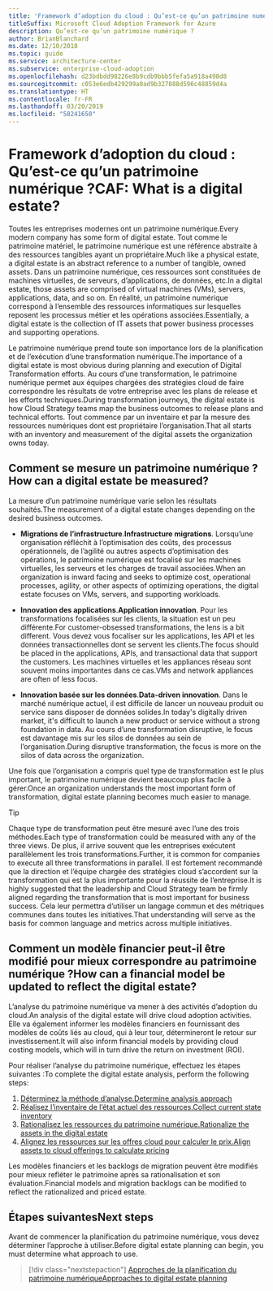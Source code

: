 ```yaml
---
title: 'Framework d’adoption du cloud : Qu’est-ce qu’un patrimoine numérique ?'
titleSuffix: Microsoft Cloud Adoption Framework for Azure
description: Qu’est-ce qu’un patrimoine numérique ?
author: BrianBlanchard
ms.date: 12/10/2018
ms.topic: guide
ms.service: architecture-center
ms.subservice: enterprise-cloud-adoption
ms.openlocfilehash: d23bdbdd98226e8b9cdb9bbb5fefa5a918a498d8
ms.sourcegitcommit: c053e6edb429299a0ad9b327888d596c48859d4a
ms.translationtype: HT
ms.contentlocale: fr-FR
ms.lasthandoff: 03/20/2019
ms.locfileid: "58241650"
---
```

<!-- markdownlint-disable MD026 -->

# <a name="caf-what-is-a-digital-estate"></a><span data-ttu-id="82e2e-103">Framework d’adoption du cloud : Qu’est-ce qu’un patrimoine numérique ?</span><span class="sxs-lookup"><span data-stu-id="82e2e-103">CAF: What is a digital estate?</span></span>

<span data-ttu-id="82e2e-104">Toutes les entreprises modernes ont un patrimoine numérique.</span><span class="sxs-lookup"><span data-stu-id="82e2e-104">Every modern company has some form of digital estate.</span></span> <span data-ttu-id="82e2e-105">Tout comme le patrimoine matériel, le patrimoine numérique est une référence abstraite à des ressources tangibles ayant un propriétaire.</span><span class="sxs-lookup"><span data-stu-id="82e2e-105">Much like a physical estate, a digital estate is an abstract reference to a number of tangible, owned assets.</span></span> <span data-ttu-id="82e2e-106">Dans un patrimoine numérique, ces ressources sont constituées de machines virtuelles, de serveurs, d’applications, de données, etc.</span><span class="sxs-lookup"><span data-stu-id="82e2e-106">In a digital estate, those assets are comprised of virtual machines (VMs), servers, applications, data, and so on.</span></span> <span data-ttu-id="82e2e-107">En réalité, un patrimoine numérique correspond à l’ensemble des ressources informatiques sur lesquelles reposent les processus métier et les opérations associées.</span><span class="sxs-lookup"><span data-stu-id="82e2e-107">Essentially, a digital estate is the collection of IT assets that power business processes and supporting operations.</span></span>

<span data-ttu-id="82e2e-108">Le patrimoine numérique prend toute son importance lors de la planification et de l’exécution d’une transformation numérique.</span><span class="sxs-lookup"><span data-stu-id="82e2e-108">The importance of a digital estate is most obvious during planning and execution of Digital Transformation efforts.</span></span> <span data-ttu-id="82e2e-109">Au cours d’une transformation, le patrimoine numérique permet aux équipes chargées des stratégies cloud de faire correspondre les résultats de votre entreprise avec les plans de release et les efforts techniques.</span><span class="sxs-lookup"><span data-stu-id="82e2e-109">During transformation journeys, the digital estate is how Cloud Strategy teams map the business outcomes to release plans and technical efforts.</span></span> <span data-ttu-id="82e2e-110">Tout commence par un inventaire et par la mesure des ressources numériques dont est propriétaire l’organisation.</span><span class="sxs-lookup"><span data-stu-id="82e2e-110">That all starts with an inventory and measurement of the digital assets the organization owns today.</span></span>

## <a name="how-can-a-digital-estate-be-measured"></a><span data-ttu-id="82e2e-111">Comment se mesure un patrimoine numérique ?</span><span class="sxs-lookup"><span data-stu-id="82e2e-111">How can a digital estate be measured?</span></span>

<span data-ttu-id="82e2e-112">La mesure d’un patrimoine numérique varie selon les résultats souhaités.</span><span class="sxs-lookup"><span data-stu-id="82e2e-112">The measurement of a digital estate changes depending on the desired business outcomes.</span></span>

- <span data-ttu-id="82e2e-113">**Migrations de l’infrastructure**.</span><span class="sxs-lookup"><span data-stu-id="82e2e-113">**Infrastructure migrations**.</span></span> <span data-ttu-id="82e2e-114">Lorsqu’une organisation réfléchit à l’optimisation des coûts, des processus opérationnels, de l’agilité ou autres aspects d’optimisation des opérations, le patrimoine numérique est focalisé sur les machines virtuelles, les serveurs et les charges de travail associées.</span><span class="sxs-lookup"><span data-stu-id="82e2e-114">When an organization is inward facing and seeks to optimize cost, operational processes, agility, or other aspects of optimizing operations, the digital estate focuses on VMs, servers, and supporting workloads.</span></span>

- <span data-ttu-id="82e2e-115">**Innovation des applications**.</span><span class="sxs-lookup"><span data-stu-id="82e2e-115">**Application innovation**.</span></span> <span data-ttu-id="82e2e-116">Pour les transformations focalisées sur les clients, la situation est un peu différente.</span><span class="sxs-lookup"><span data-stu-id="82e2e-116">For customer-obsessed transformations, the lens is a bit different.</span></span> <span data-ttu-id="82e2e-117">Vous devez vous focaliser sur les applications, les API et les données transactionnelles dont se servent les clients.</span><span class="sxs-lookup"><span data-stu-id="82e2e-117">The focus should be placed in the applications, APIs, and transactional data that support the customers.</span></span> <span data-ttu-id="82e2e-118">Les machines virtuelles et les appliances réseau sont souvent moins importantes dans ce cas.</span><span class="sxs-lookup"><span data-stu-id="82e2e-118">VMs and network appliances are often of less focus.</span></span>

- <span data-ttu-id="82e2e-119">**Innovation basée sur les données**.</span><span class="sxs-lookup"><span data-stu-id="82e2e-119">**Data-driven innovation**.</span></span> <span data-ttu-id="82e2e-120">Dans le marché numérique actuel, il est difficile de lancer un nouveau produit ou service sans disposer de données solides.</span><span class="sxs-lookup"><span data-stu-id="82e2e-120">In today's digitally driven market, it's difficult to launch a new product or service without a strong foundation in data.</span></span> <span data-ttu-id="82e2e-121">Au cours d’une transformation disruptive, le focus est davantage mis sur les silos de données au sein de l’organisation.</span><span class="sxs-lookup"><span data-stu-id="82e2e-121">During disruptive transformation, the focus is more on the silos of data across the organization.</span></span>

<span data-ttu-id="82e2e-122">Une fois que l’organisation a compris quel type de transformation est le plus important, le patrimoine numérique devient beaucoup plus facile à gérer.</span><span class="sxs-lookup"><span data-stu-id="82e2e-122">Once an organization understands the most important form of transformation, digital estate planning becomes much easier to manage.</span></span>

> [!TIP]
> <span data-ttu-id="82e2e-123">Chaque type de transformation peut être mesuré avec l’une des trois méthodes.</span><span class="sxs-lookup"><span data-stu-id="82e2e-123">Each type of transformation could be measured with any of the three views.</span></span> <span data-ttu-id="82e2e-124">De plus, il arrive souvent que les entreprises exécutent parallèlement les trois transformations.</span><span class="sxs-lookup"><span data-stu-id="82e2e-124">Further, it is common for companies to execute all three transformations in parallel.</span></span> <span data-ttu-id="82e2e-125">Il est fortement recommandé que la direction et l’équipe chargée des stratégies cloud s’accordent sur la transformation qui est la plus importante pour la réussite de l’entreprise.</span><span class="sxs-lookup"><span data-stu-id="82e2e-125">It is highly suggested that the leadership and Cloud Strategy team be firmly aligned regarding the transformation that is most important for business success.</span></span> <span data-ttu-id="82e2e-126">Cela leur permettra d’utiliser un langage commun et des métriques communes dans toutes les initiatives.</span><span class="sxs-lookup"><span data-stu-id="82e2e-126">That understanding will serve as the basis for common language and metrics across multiple initiatives.</span></span>

## <a name="how-can-a-financial-model-be-updated-to-reflect-the-digital-estate"></a><span data-ttu-id="82e2e-127">Comment un modèle financier peut-il être modifié pour mieux correspondre au patrimoine numérique ?</span><span class="sxs-lookup"><span data-stu-id="82e2e-127">How can a financial model be updated to reflect the digital estate?</span></span>

<span data-ttu-id="82e2e-128">L’analyse du patrimoine numérique va mener à des activités d’adoption du cloud.</span><span class="sxs-lookup"><span data-stu-id="82e2e-128">An analysis of the digital estate will drive cloud adoption activities.</span></span> <span data-ttu-id="82e2e-129">Elle va également informer les modèles financiers en fournissant des modèles de coûts liés au cloud, qui à leur tour, détermineront le retour sur investissement.</span><span class="sxs-lookup"><span data-stu-id="82e2e-129">It will also inform financial models by providing cloud costing models, which will in turn drive the return on investment (ROI).</span></span>

<span data-ttu-id="82e2e-130">Pour réaliser l’analyse du patrimoine numérique, effectuez les étapes suivantes :</span><span class="sxs-lookup"><span data-stu-id="82e2e-130">To complete the digital estate analysis, perform the following steps:</span></span>

1. [<span data-ttu-id="82e2e-131">Déterminez la méthode d’analyse.</span><span class="sxs-lookup"><span data-stu-id="82e2e-131">Determine analysis approach</span></span>](approach.md)
1. [<span data-ttu-id="82e2e-132">Réalisez l’inventaire de l’état actuel des ressources.</span><span class="sxs-lookup"><span data-stu-id="82e2e-132">Collect current state inventory</span></span>](inventory.md)
1. [<span data-ttu-id="82e2e-133">Rationalisez les ressources du patrimoine numérique.</span><span class="sxs-lookup"><span data-stu-id="82e2e-133">Rationalize the assets in the digital estate</span></span>](rationalize.md)
1. [<span data-ttu-id="82e2e-134">Alignez les ressources sur les offres cloud pour calculer le prix.</span><span class="sxs-lookup"><span data-stu-id="82e2e-134">Align assets to cloud offerings to calculate pricing</span></span>](calculate.md)

<span data-ttu-id="82e2e-135">Les modèles financiers et les backlogs de migration peuvent être modifiés pour mieux refléter le patrimoine après sa rationalisation et son évaluation.</span><span class="sxs-lookup"><span data-stu-id="82e2e-135">Financial models and migration backlogs can be modified to reflect the rationalized and priced estate.</span></span>

## <a name="next-steps"></a><span data-ttu-id="82e2e-136">Étapes suivantes</span><span class="sxs-lookup"><span data-stu-id="82e2e-136">Next steps</span></span>

<span data-ttu-id="82e2e-137">Avant de commencer la planification du patrimoine numérique, vous devez déterminer l’approche à utiliser.</span><span class="sxs-lookup"><span data-stu-id="82e2e-137">Before digital estate planning can begin, you must determine what approach to use.</span></span>

> [!div class="nextstepaction"]
> [<span data-ttu-id="82e2e-138">Approches de la planification du patrimoine numérique</span><span class="sxs-lookup"><span data-stu-id="82e2e-138">Approaches to digital estate planning</span></span>](approach.md)